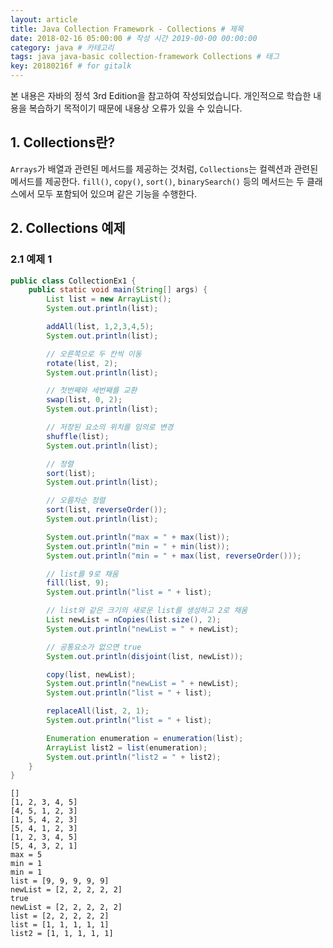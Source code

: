 ```yaml
---
layout: article
title: Java Collection Framework - Collections # 제목
date: 2018-02-16 05:00:00 # 작성 시간 2019-00-00 00:00:00
category: java # 카테고리
tags: java java-basic collection-framework Collections # 태그
key: 20180216f # for gitalk
---
```


<!--more-->

본 내용은 자바의 정석 3rd Edition을 참고하여 작성되었습니다. 개인적으로 학습한 내용을 복습하기 목적이기 때문에 내용상 오류가 있을 수 있습니다.

## 1. Collections란?
`Arrays`가 배열과 관련된 메서드를 제공하는 것처럼, `Collections`는 컬렉션과 관련된 메서드를 제공한다. `fill()`, `copy()`, `sort()`, `binarySearch()` 등의 메서드는 두 클래스에서 모두 포함되어 있으며 같은 기능을 수행한다.

## 2. Collections 예제

### 2.1 예제 1

```java
public class CollectionEx1 {
    public static void main(String[] args) {
        List list = new ArrayList();
        System.out.println(list);

        addAll(list, 1,2,3,4,5);
        System.out.println(list);

        // 오른쪽으로 두 칸씩 이동
        rotate(list, 2);
        System.out.println(list);

        // 첫번째와 세번째를 교환
        swap(list, 0, 2);
        System.out.println(list);

        // 저장된 요소의 위치를 임의로 변경
        shuffle(list);
        System.out.println(list);

        // 정렬
        sort(list);
        System.out.println(list);

        // 오름차순 정렬
        sort(list, reverseOrder());
        System.out.println(list);

        System.out.println("max = " + max(list));
        System.out.println("min = " + min(list));
        System.out.println("min = " + max(list, reverseOrder()));

        // list를 9로 채움
        fill(list, 9);
        System.out.println("list = " + list);

        // list와 같은 크기의 새로운 list를 생성하고 2로 채움
        List newList = nCopies(list.size(), 2);
        System.out.println("newList = " + newList);

        // 공통요소가 없으면 true
        System.out.println(disjoint(list, newList));

        copy(list, newList);
        System.out.println("newList = " + newList);
        System.out.println("list = " + list);

        replaceAll(list, 2, 1);
        System.out.println("list = " + list);

        Enumeration enumeration = enumeration(list);
        ArrayList list2 = list(enumeration);
        System.out.println("list2 = " + list2);
    }
}
```

```console
[]
[1, 2, 3, 4, 5]
[4, 5, 1, 2, 3]
[1, 5, 4, 2, 3]
[5, 4, 1, 2, 3]
[1, 2, 3, 4, 5]
[5, 4, 3, 2, 1]
max = 5
min = 1
min = 1
list = [9, 9, 9, 9, 9]
newList = [2, 2, 2, 2, 2]
true
newList = [2, 2, 2, 2, 2]
list = [2, 2, 2, 2, 2]
list = [1, 1, 1, 1, 1]
list2 = [1, 1, 1, 1, 1]
```
